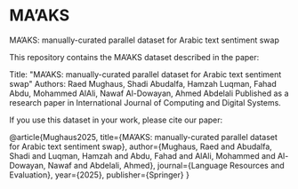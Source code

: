 # MA’AKS
MA’AKS: manually-curated parallel dataset for Arabic text sentiment swap

This repository contains the MA’AKS dataset described in the paper:

Title: "MA’AKS: manually-curated parallel dataset for Arabic text sentiment swap"
Authors: Raed Mughaus, Shadi Abudalfa, Hamzah Luqman, Fahad Abdu, Mohammed AlAli, Nawaf Al-Dowayan, Ahmed Abdelali
Published as a research paper in International Journal of Computing and Digital Systems.

If you use this dataset in your work, please cite our paper:

@article{Mughaus2025,
  title={MA’AKS: manually-curated parallel dataset for Arabic text sentiment swap},
  author={Mughaus, Raed and Abudalfa, Shadi and Luqman, Hamzah and Abdu, Fahad and AlAli, Mohammed and Al-Dowayan, Nawaf and Abdelali, Ahmed},
  journal={Language Resources and Evaluation},
  year={2025},
  publisher={Springer}
}
